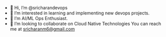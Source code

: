 - 👋 Hi, I’m @sricharandevops
- 👀 I’m interested in learning and implementing new devops projects.
- 🌱 I’m AI/ML Ops Enthusiast.
- 💞️ I’m looking to collaborate on Cloud Native Technologies
You can reach me at sricharanm6@gmail.com
<!---
sricharandevops/sricharandevops is a ✨ special ✨ repository because its `README.md` (this file) appears on your GitHub profile.
You can click the Preview link to takeOps  a look at your changes.
--->
